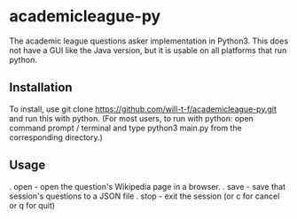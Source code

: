 # academicleague-py
The academic league questions asker implementation in Python3. This does not have a GUI like the Java version, but it is usable on all platforms that run python.

## Installation
To install, use git clone https://github.com/will-t-f/academicleague-py.git and run this with python.
(For most users, to run with python: open command prompt / terminal and type python3 main.py from the corresponding directory.)

## Usage
. open - open the question's Wikipedia page in a browser.
. save - save that session's questions to a JSON file
. stop - exit the session (or c for cancel or q for quit)
